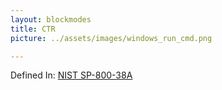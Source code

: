 ```yaml
---
layout: blockmodes
title: CTR
picture: ../assets/images/windows_run_cmd.png

---
```

Defined In: [NIST SP-800-38A](http://csrc.nist.gov)

